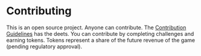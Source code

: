# Contributing

This is an open source project. Anyone can contribute. The [Contribution Guidelines](https://github.com/bettr-casino/slots-game-client/blob/main/CONTRIBUTING.md) has the deets. You can contribute by completing challenges and earning tokens. Tokens represent a share of the future revenue of the game (pending regulatory approval).
